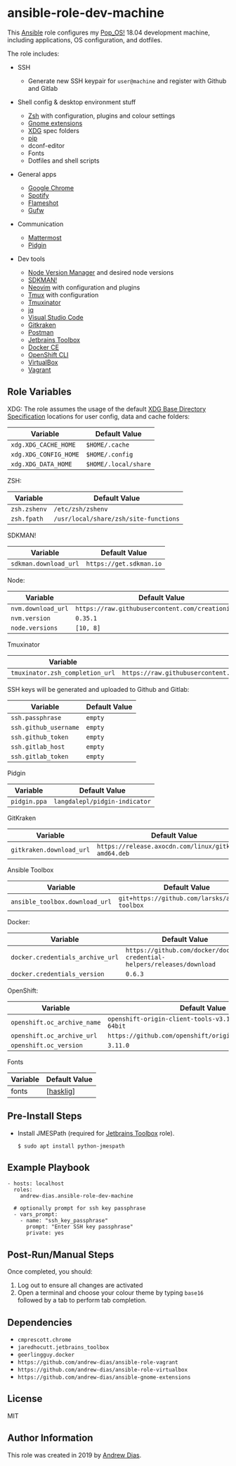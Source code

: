# ansible-role-dev-machine

This [Ansible](https://github.com/ansible/ansible) role configures my [Pop_OS!](https://system76.com/pop) 18.04 development machine, including applications, OS configuration, and dotfiles.

The role includes:

- SSH

  - Generate new SSH keypair for `user@machine` and register with Github and Gitlab

- Shell config & desktop environment stuff

  - [Zsh](http://zsh.sourceforge.net) with configuration, plugins and colour settings
  - [Gnome extensions](https://github.com/andrew-dias/ansible-gnome-extensions)
  - [XDG](https://specifications.freedesktop.org/basedir-spec/basedir-spec-latest.html) spec folders
  - [pip](https://pypi.org/project/pip/)
  - dconf-editor
  - Fonts
  - Dotfiles and shell scripts

- General apps

  - [Google Chrome](https://www.google.com/chrome)
  - [Spotify](https://www.spotify.com)
  - [Flameshot](https://flameshot.js.org/#/)
  - [Gufw](https://help.ubuntu.com/community/Gufw)

- Communication

  - [Mattermost](https://mattermost.com/)
  - [Pidgin](https://pidgin.im/)

- Dev tools
  - [Node Version Manager](https://github.com/creationix/nvm) and desired node versions
  - [SDKMAN!](https://sdkman.io)
  - [Neovim](https://neovim.io) with configuration and plugins
  - [Tmux](https://github.com/tmux/tmux) with configuration
  - [Tmuxinator](https://github.com/tmuxinator/tmuxinator)
  - [jq](https://stedolan.github.io/jq)
  - [Visual Studio Code](https://code.visualstudio.com)
  - [Gitkraken](https://www.gitkraken.com)
  - [Postman](https://www.getpostman.com)
  - [Jetbrains Toolbox](https://www.jetbrains.com/toolbox)
  - [Docker CE](https://www.docker.com)
  - [OpenShift CLI](https://www.okd.io/download.html)
  - [VirtualBox](https://www.virtualbox.org)
  - [Vagrant](https://www.vagrantup.com)

## Role Variables

XDG: The role assumes the usage of the default [XDG Base Directory Specification](https://specifications.freedesktop.org/basedir-spec/basedir-spec-latest.html) locations for user config, data and cache folders:

| Variable              | Default Value        |
| --------------------- | -------------------- |
| `xdg.XDG_CACHE_HOME`  | `$HOME/.cache`       |
| `xdg.XDG_CONFIG_HOME` | `$HOME/.config`      |
| `xdg.XDG_DATA_HOME`   | `$HOME/.local/share` |

ZSH:

| Variable     | Default Value                         |
| ------------ | ------------------------------------- |
| `zsh.zshenv` | `/etc/zsh/zshenv`                     |
| `zsh.fpath`  | `/usr/local/share/zsh/site-functions` |

SDKMAN!

| Variable              | Default Value           |
| --------------------- | ----------------------- |
| `sdkman.download_url` | `https://get.sdkman.io` |

Node:

| Variable           | Default Value                                      |
| ------------------ | -------------------------------------------------- |
| `nvm.download_url` | `https://raw.githubusercontent.com/creationix/nvm` |
| `nvm.version`      | `0.35.1`                                           |
| `node.versions`    | `[10, 8]`                                          |

Tmuxinator

| Variable                        | Default Value                                                                              |
| ------------------------------- | ------------------------------------------------------------------------------------------ |
| `tmuxinator.zsh_completion_url` | `https://raw.githubusercontent.com/tmuxinator/tmuxinator/master/completion/tmuxinator.zsh` |

SSH keys will be generated and uploaded to Github and Gitlab:

| Variable              | Default Value |
| --------------------- | ------------- |
| `ssh.passphrase`      | `empty`       |
| `ssh.github_username` | `empty`       |
| `ssh.github_token`    | `empty`       |
| `ssh.gitlab_host`     | `empty`       |
| `ssh.gitlab_token`    | `empty`       |

Pidgin

| Variable     | Default Value                 |
| ------------ | ----------------------------- |
| `pidgin.ppa` | `langdalepl/pidgin-indicator` |

GitKraken

| Variable                 | Default Value                                          |
| ------------------------ | ------------------------------------------------------ |
| `gitkraken.download_url` | `https://release.axocdn.com/linux/gitkraken-amd64.deb` |

Ansible Toolbox

| Variable                       | Default Value                                   |
| ------------------------------ | ----------------------------------------------- |
| `ansible_toolbox.download_url` | `git+https://github.com/larsks/ansible-toolbox` |

Docker:

| Variable                         | Default Value                                                           |
| -------------------------------- | ----------------------------------------------------------------------- |
| `docker.credentials_archive_url` | `https://github.com/docker/docker-credential-helpers/releases/download` |
| `docker.credentials_version`     | `0.6.3`                                                                 |

OpenShift:

| Variable                    | Default Value                                               |
| --------------------------- | ----------------------------------------------------------- |
| `openshift.oc_archive_name` | `openshift-origin-client-tools-v3.11.0-0cbc58b-linux-64bit` |
| `openshift.oc_archive_url`  | `https://github.com/openshift/origin/releases/download`     |
| `openshift.oc_version`      | `3.11.0`                                                    |

Fonts

| Variable | Default Value                                                                      |
| -------- | ---------------------------------------------------------------------------------- |
| fonts    | [[hasklig](https://github.com/i-tu/Hasklig/releases/download/1.1/Hasklig-1.1.zip)] |

## Pre-Install Steps

- Install JMESPath (required for [Jetbrains Toolbox](https://github.com/jaredhocutt/ansible-jetbrains-toolbox#requirements) role).

  ```
  $ sudo apt install python-jmespath
  ```

## Example Playbook

```
- hosts: localhost
  roles:
    andrew-dias.ansible-role-dev-machine

  # optionally prompt for ssh key passphrase
  - vars_prompt:
    - name: "ssh_key_passphrase"
      prompt: "Enter SSH key passphrase"
      private: yes
```

## Post-Run/Manual Steps

Once completed, you should:

1. Log out to ensure all changes are activated
1. Open a terminal and choose your colour theme by typing `base16` followed by a tab to perform tab completion.

## Dependencies

- `cmprescott.chrome`
- `jaredhocutt.jetbrains_toolbox`
- `geerlingguy.docker`
- `https://github.com/andrew-dias/ansible-role-vagrant`
- `https://github.com/andrew-dias/ansible-role-virtualbox`
- `https://github.com/andrew-dias/ansible-gnome-extensions`

## License

MIT

## Author Information

This role was created in 2019 by [Andrew Dias](https://github.com/andrew-dias).
